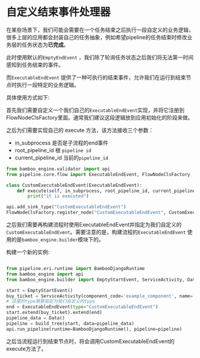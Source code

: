# 自定义结束事件处理器

在某些场景下，我们可能会需要在一个任务结束之后执行一段自定义的业务逻辑，很多上层的应用都会封装自己的任务抽象，例如希望pipeline的任务结束时修改业务层的任务状态为**已完成**。

此时使用默认的`EmptyEndEvent` ，我们除了轮询任务状态之后我们将无法第一时间感知到任务结束的事件。

而`ExecutableEndEvent` 提供了一种可执行的结束事件，允许我们在运行到结束节点时执行一段特定的业务逻辑。

具体使用方式如下:

首先我们需要自定义一个我们自己的`ExecutableEndEvent`实现，并将它注册到FlowNodeClsFactory里面。通常我们建议这段逻辑放到应用初始化的阶段来做。

之后为们需要实现自己的 execute 方法，该方法接收三个参数：

- in_subprocess 是否是子流程的end事件
- root_pipeline_id 根 `pipeline id`
- current_pipeline_id 当前的`pipeline_id`

```python
from bamboo_engine.validator import api
from pipeline.core.flow import ExecutableEndEvent, FlowNodeClsFactory

class CustomExecutableEndEvent(ExecutableEndEvent):
    def execute(self, in_subprocess, root_pipeline_id, current_pipeline_id):
        print("it is executed")

api.add_sink_type("CustomExecutableEndEvent")
FlowNodeClsFactory.register_node("CustomExecutableEndEvent", CustomExecutableEndEvent)
```

之后我们需要再构建流程时使用ExecutableEndEvent并指定为我们自定义的`CustomExecutableEndEvent`。需要注意的是，构建流程的`ExecutableEndEvent` 使用的是`bamboo_engine.builder`模块下的。

构建一个新的实例:
```python

from pipeline.eri.runtime import BambooDjangoRuntime  
from bamboo_engine import api  
from bamboo_engine.builder import EmptyStartEvent, ServiceActivity, Data, build_tree,ExecutableEndEvent

start = EmptyStartEvent()
buy_ticket = ServiceActivity(component_code='example_component', name='example_component')
# 这里的type需要指定为我们自定义的type
end = ExecutableEndEvent(type="CustomExecutableEndEvent")
start.extend(buy_ticket).extend(end)
pipeline_data = Data()
pipeline = build_tree(start, data=pipeline_data)
api.run_pipeline(runtime=BambooDjangoRuntime(), pipeline=pipeline)
```

之后当流程运行到结束节点时，将会调用CustomExecutableEndEvent的execute方法了。
